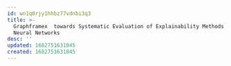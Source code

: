```yaml
---
id: wn1q0rjy1hhbz77vdnbi3q3
title: >-
  Graphframex  towards Systematic Evaluation of Explainability Methods for Graph
  Neural Networks
desc: ''
updated: 1682751631045
created: 1682751631045
---
```

